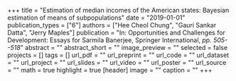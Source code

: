 +++
title = "Estimation of median incomes of the American states: Bayesian estimation of means of subpopulations"
date = "2019-01-01"
publication_types = ["6"]
authors = ["Hee Cheol Chung", "Gauri Sankar Datta", "Jerry Maples"]
publication = "In: Opportunities and Challenges for Development: Essays for Sarmila Banerjee, Springer International, _pp. 505--518_"
abstract = ""
abstract_short = ""
image_preview = ""
selected = false
projects = []
tags = []
url_pdf = ""
url_preprint = ""
url_code = ""
url_dataset = ""
url_project = ""
url_slides = ""
url_video = ""
url_poster = ""
url_source = ""
math = true
highlight = true
[header]
image = ""
caption = ""
+++
